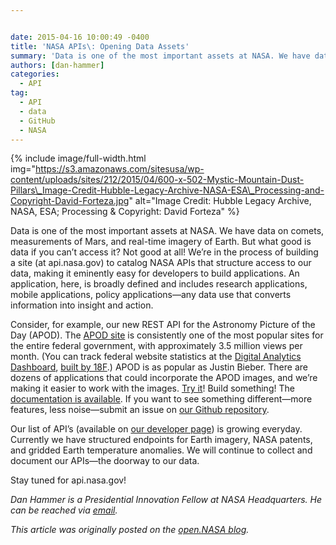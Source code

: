 ```yaml
---


date: 2015-04-16 10:00:49 -0400
title: 'NASA APIs\: Opening Data Assets'
summary: 'Data is one of the most important assets at NASA. We have data on comets, measurements of Mars, and real-time imagery of Earth. But what good is data if you can&rsquo;t access it? Not good at all! We&rsquo;re in the process of building a site (at api.nasa.gov) to catalog NASA APIs that structure access to'
authors: [dan-hammer]
categories:
  - API
tag:
  - API
  - data
  - GitHub
  - NASA
---
```



{% include image/full-width.html img="https://s3.amazonaws.com/sitesusa/wp-content/uploads/sites/212/2015/04/600-x-502-Mystic-Mountain-Dust-Pillars\_Image-Credit-Hubble-Legacy-Archive-NASA-ESA\_Processing-and-Copyright-David-Forteza.jpg" alt="Image Credit: Hubble Legacy Archive, NASA, ESA; Processing & Copyright: David Forteza" %} 

Data is one of the most important assets at NASA. We have data on comets, measurements of Mars, and real-time imagery of Earth. But what good is data if you can’t access it? Not good at all! We’re in the process of building a site (at api.nasa.gov) to catalog NASA APIs that structure access to our data, making it eminently easy for developers to build applications. An application, here, is broadly defined and includes research applications, mobile applications, policy applications—any data use that converts information into insight and action.

Consider, for example, our new REST API for the Astronomy Picture of the Day (APOD). The [APOD site](http://apod.nasa.gov/apod/astropix.html) is consistently one of the most popular sites for the entire federal government, with approximately 3.5 million views per month. (You can track federal website statistics at the [Digital Analytics Dashboard](https://analytics.usa.gov/), [built by 18F](https://github.com/GSA/analytics.usa.gov/graphs/contributors).) APOD is as popular as Justin Bieber. There are dozens of applications that could incorporate the APOD images, and we’re making it easier to work with the images. [Try it](https://api.data.gov/nasa/planetary/apod?concept_tags=True&date=2015-03-05&api_key=DEMO_KEY)! Build something! The [documentation is available](https://data.nasa.gov/developer/external/planetary/#apod). If you want to see something different—more features, less noise—submit an issue on [our Github repository](https://github.com/nasa/api-docs).

Our list of API’s  (available on [our developer page](https://data.nasa.gov/developer)) is growing everyday. Currently we have structured endpoints for Earth imagery, NASA patents, and gridded Earth temperature anomalies. We will continue to collect and document our APIs—the doorway to our data.

Stay tuned for api.nasa.gov!

_Dan Hammer is a Presidential Innovation Fellow at NASA Headquarters. He can be reached via [email](mailto:daniel.s.hammer@nasa.gov)._

_This article was originally posted on the [open.NASA blog](http://open.nasa.gov/blog/2015/04/13/nasa-apis/)._